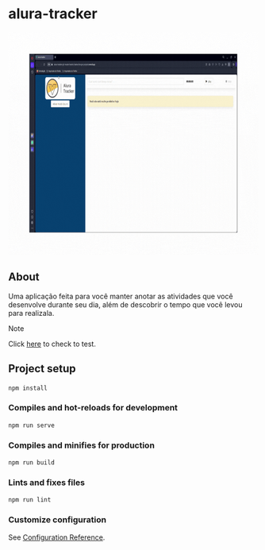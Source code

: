 # alura-tracker

<p align="center"><img src="src/assets/alura-tracker.gif" height="450em"></p>

## About

Uma aplicação feita para você manter anotar as atividades que você desenvolve durante seu dia, além de descobrir o tempo que você levou para realizala.

> [!NOTE]
> Click [here](https://alura-tracker-git-master-beatriz-bastos-borges-projects.vercel.app) to check to test.

## Project setup
```
npm install
```

### Compiles and hot-reloads for development
```
npm run serve
```

### Compiles and minifies for production
```
npm run build
```

### Lints and fixes files
```
npm run lint
```

### Customize configuration
See [Configuration Reference](https://cli.vuejs.org/config/).
